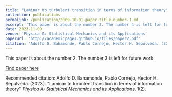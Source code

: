 ```yaml
---
title: "Laminar to turbulent transition in terms of information theory"
collection: publications
permalink: /publication/2009-10-01-paper-title-number-1.md
excerpt: 'This paper is about the number 3. The number 4 is left for future work.'
date: 2023-11-09
venue: 'Physica A: Statistical Mechanics and its Applications'
paperurl: 'http://academicpages.github.io/files/paper2.pdf'
citation: 'Adolfo D. Bahamonde, Pablo Cornejo, Hector H. Sepulveda. (2023). &quot;Paper Title Number 2.&quot; <i>Physica A: Statistical Mechanics and its Applications</i>. 1(2).'
---
```

This paper is about the number 2. The number 3 is left for future work.

[Find paper here](https://www.sciencedirect.com/journal/physica-a-statistical-mechanics-and-its-applications)

Recommended citation: Adolfo D. Bahamonde, Pablo Cornejo, Hector H. Sepulveda. (2023). "Laminar to turbulent transition in terms of information theory" <i>Physica A: Statistical Mechanics and its Applications</i>. 1(2).
